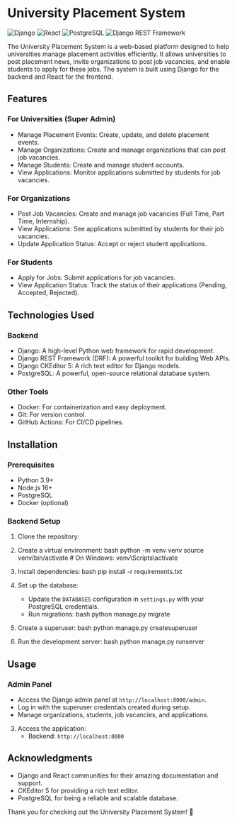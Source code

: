 # University Placement System

![Django](https://img.shields.io/badge/Django-092E20?style=for-the-badge&logo=django&logoColor=white)
![React](https://img.shields.io/badge/React-20232A?style=for-the-badge&logo=react&logoColor=61DAFB)
![PostgreSQL](https://img.shields.io/badge/PostgreSQL-316192?style=for-the-badge&logo=postgresql&logoColor=white)
![Django REST Framework](https://img.shields.io/badge/Django%20REST%20Framework-092E20?style=for-the-badge&logo=django&logoColor=white)

The University Placement System is a web-based platform designed to help universities manage placement activities efficiently. It allows universities to post placement news, invite organizations to post job vacancies, and enable students to apply for these jobs. The system is built using Django for the backend and React for the frontend.



## Features

### For Universities (Super Admin)
- Manage Placement Events: Create, update, and delete placement events.
- Manage Organizations: Create and manage organizations that can post job vacancies.
- Manage Students: Create and manage student accounts.
- View Applications: Monitor applications submitted by students for job vacancies.

### For Organizations
- Post Job Vacancies: Create and manage job vacancies (Full Time, Part Time, Internship).
- View Applications: See applications submitted by students for their job vacancies.
- Update Application Status: Accept or reject student applications.

### For Students
- Apply for Jobs: Submit applications for job vacancies.
- View Application Status: Track the status of their applications (Pending, Accepted, Rejected).



## Technologies Used

### Backend
- Django: A high-level Python web framework for rapid development.
- Django REST Framework (DRF): A powerful toolkit for building Web APIs.
- Django CKEditor 5: A rich text editor for Django models.
- PostgreSQL: A powerful, open-source relational database system.

### Other Tools
- Docker: For containerization and easy deployment.
- Git: For version control.
- GitHub Actions: For CI/CD pipelines.

## Installation

### Prerequisites
- Python 3.9+
- Node.js 16+
- PostgreSQL
- Docker (optional)

### Backend Setup

1. Clone the repository:


2. Create a virtual environment:
   bash
   python -m venv venv
   source venv/bin/activate  # On Windows: venv\Scripts\activate


3. Install dependencies:
   bash
   pip install -r requirements.txt


4. Set up the database:
   - Update the `DATABASES` configuration in `settings.py` with your PostgreSQL credentials.
   - Run migrations:
     bash
     python manage.py migrate


5. Create a superuser:
   bash
   python manage.py createsuperuser


6. Run the development server:
   bash
   python manage.py runserver


## Usage

### Admin Panel
- Access the Django admin panel at `http://localhost:8000/admin`.
- Log in with the superuser credentials created during setup.
- Manage organizations, students, job vacancies, and applications.


3. Access the application:
   - Backend: `http://localhost:8000`



## Acknowledgments
- Django and React communities for their amazing documentation and support.
- CKEditor 5 for providing a rich text editor.
- PostgreSQL for being a reliable and scalable database.


Thank you for checking out the University Placement System! 🚀